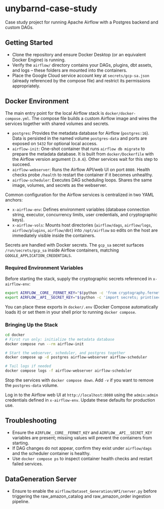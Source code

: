 # unybarnd-case-study

Case study project for running Apache Airflow with a Postgres backend and custom DAGs.

## Getting Started

- Clone the repository and ensure Docker Desktop (or an equivalent Docker Engine) is running.
- Verify the `airflow/` directory contains your DAGs, plugins, dbt assets, and logs – these folders are mounted into the containers.
- Place the Google Cloud service account key at `secrets/gcp-sa.json` (already referenced by the compose file) and restrict its permissions appropriately.

## Docker Environment

The main entry point for the local Airflow stack is `docker/docker-compose.yml`. The compose file builds a custom Airflow image and wires the services together with shared volumes and secrets.

- `postgres`: Provides the metadata database for Airflow (`postgres:16`). Data is persisted in the named volume `postgres-data` and ports are exposed on `5432` for optional local access.
- `airflow-init`: One-shot container that runs `airflow db migrate` to prepare the metadata database. It is built from `docker/Dockerfile` with the Airflow version argument (`3.0.6`). Other services wait for this step to succeed.
- `airflow-webserver`: Runs the Airflow API/web UI on port `8080`. Health checks probe `/health` to restart the container if it becomes unhealthy.
- `airflow-scheduler`: Executes DAG scheduling loops. Shares the same image, volumes, and secrets as the webserver.

Common configuration for the Airflow services is centralized in two YAML anchors:

- `x-airflow-env`: Defines environment variables (database connection string, executor, concurrency limits, user credentials, and cryptographic keys).
- `x-airflow-vols`: Mounts host directories (`airflow/dags`, `airflow/logs`, `airflow/plugins`, `airflow/dbt`) into `/opt/airflow` so edits on the host are immediately visible inside the containers.

Secrets are handled with Docker secrets. The `gcp_sa` secret surfaces `/run/secrets/gcp_sa` inside Airflow containers, matching `GOOGLE_APPLICATION_CREDENTIALS`.

### Required Environment Variables

Before starting the stack, supply the cryptographic secrets referenced in `x-airflow-env`:

```bash
export AIRFLOW__CORE__FERNET_KEY="$(python -c 'from cryptography.fernet import Fernet; print(Fernet.generate_key().decode())')"
export AIRFLOW__API__SECRET_KEY="$(python -c 'import secrets; print(secrets.token_urlsafe(32))')"
```

You can place these exports in `docker/.env` (Docker Compose automatically loads it) or set them in your shell prior to running `docker compose`.

### Bringing Up the Stack

```bash
cd docker
# First run only: initialize the metadata database
docker compose run --rm airflow-init

# Start the webserver, scheduler, and postgres together
docker compose up -d postgres airflow-webserver airflow-scheduler

# Tail logs if needed
docker compose logs -f airflow-webserver airflow-scheduler
```

Stop the services with `docker compose down`. Add `-v` if you want to remove the `postgres-data` volume.

Log in to the Airflow web UI at `http://localhost:8080` using the `admin:admin` credentials defined in `x-airflow-env`. Update these defaults for production use.

## Troubleshooting

- Ensure the `AIRFLOW__CORE__FERNET_KEY` and `AIRFLOW__API__SECRET_KEY` variables are present; missing values will prevent the containers from starting.
- If DAG changes do not appear, confirm they exist under `airflow/dags` and the scheduler container is healthy.
- Use `docker compose ps` to inspect container health checks and restart failed services.


## DataGeneration Server

- Ensure to enable the `airflow/Dataset_Generation/API/server.py` before triggering the raw_amazon_catalog and raw_amazon_order ingestion pipeline.